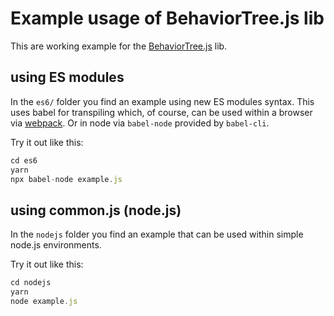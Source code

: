 # Example usage of BehaviorTree.js lib

This are working example for the [BehaviorTree.js](https://github.com/Calamari/BehaviorTree.js) lib.

## using ES modules

In the `es6/` folder you find an example using new ES modules syntax. This uses babel for transpiling which, of course, can be used within a browser via [webpack](https://webpack.js.org). Or in node via `babel-node` provided by `babel-cli`.

Try it out like this:

```js
cd es6
yarn
npx babel-node example.js
```

## using common.js (node.js)

In the `nodejs` folder you find an example that can be used within simple node.js environments.

Try it out like this:

```js
cd nodejs
yarn
node example.js
```

